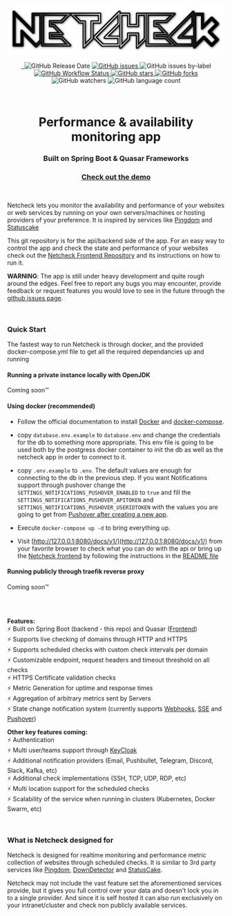 <p align="center">
    <a href="https://ncheck.eu">
        <img alt="NetCheck" src="https://github.com/memphisx/netcheck-frontend/raw/master/src/assets/netcheck-logo.png" />
    </a>
</p>
<p align="center">
    <a aria-label="License" href="https://github.com/memphisx/netcheck-api/blob/master/LICENSE">
        <img alt="" src="https://img.shields.io/github/license/memphisx/netcheck-api?style=for-the-badge&labelColor=000000&color=blue">
    </a>
    <a aria-label="Docker image version" href="https://hub.docker.com/repository/docker/memphisx/netcheck-api">
        <img alt="" src="https://img.shields.io/docker/v/memphisx/netcheck-api/latest?style=for-the-badge&label=Version">
    </a>
    <img alt="GitHub Release Date" src="https://img.shields.io/github/release-date/memphisx/netcheck-api?style=for-the-badge">
    <a href="https://github.com/memphisx/netcheck-api/issues">
        <img alt="GitHub issues" src="https://img.shields.io/github/issues/memphisx/netcheck-api?style=for-the-badge">
    </a>
    <img alt="GitHub issues by-label" src="https://img.shields.io/github/issues/memphisx/netcheck-api/bug?style=for-the-badge">
    <a href="https://github.com/memphisx/netcheck-api/actions">
        <img alt="GitHub Workflow Status" src="https://img.shields.io/github/workflow/status/memphisx/netcheck-api/Run%20Unit%20Tests?style=for-the-badge">
    </a>
    <a href="https://github.com/memphisx/netcheck-api/stargazers">
        <img alt="GitHub stars" src="https://img.shields.io/github/stars/memphisx/netcheck-api?style=for-the-badge">
    </a>
    <a href="https://github.com/memphisx/netcheck-api/network">
        <img alt="GitHub forks" src="https://img.shields.io/github/forks/memphisx/netcheck-api?style=for-the-badge">
    </a>
    <img alt="GitHub watchers" src="https://img.shields.io/github/watchers/memphisx/netcheck-api?style=for-the-badge">
    <img alt="GitHub language count" src="https://img.shields.io/github/languages/count/memphisx/netcheck-api?style=for-the-badge">
</p>

<br>

<h1 align="center">Performance & availability monitoring app</h1>
<h3 align="center">Built on Spring Boot & Quasar Frameworks</h3>
<h3 align="center"><a href="https://demo.ncheck.eu" target="_blank">Check out the demo</a></h3>

<br>

Netcheck lets you monitor the availability and performance of your websites or web services by running on your own 
servers/machines or hosting providers of your preference. 
It is inspired by services like [Pingdom](https://www.pingdom.com) and [Statuscake](https://www.statuscake.com) 

This git repository is for the api/backend side of the app. For an easy way to control the app and check the state and performance 
of your websites check out the [Netcheck Frontend Repository](https://github.com/memphisx/netcheck-frontend) and its instructions on how to run it. 

**WARNING**: The app is still under heavy development and quite rough around the edges.
Feel free to report any bugs you may encounter, provide feedback or request features you would love to see in the future
through the [github issues page](https://github.com/memphisx/netcheck-api/issues).

<br>

### Quick Start

The fastest way to run Netcheck is through docker, and the provided docker-compose.yml file to get all the required dependancies up and running

#### Running a private instance locally with OpenJDK
Coming soon™

#### Using docker (recommended)

*   Follow the official documentation to install [Docker](https://docs.docker.com/get-docker/) 
and [docker-compose](https://docs.docker.com/compose/install/).

*   copy `database.env.example` to `database.env` and change the credentials for the db to something more appropriate.
This env file is going to be used both by the postgress docker container to init the db as well as the netcheck app 
in order to connect to it. 

*   copy `.env.example` to `.env`. The default values are enough for connecting to the db in the previous step. 
If you want Notifications support through pushover change the `SETTINGS_NOTIFICATIONS_PUSHOVER_ENABLED` to `true` 
and fill the `SETTINGS_NOTIFICATIONS_PUSHOVER_APITOKEN` and `SETTINGS_NOTIFICATIONS_PUSHOVER_USERIDTOKEN`
with the values you are going to get from [Pushover after creating a new app](https://pushover.net/apps/build).

*   Execute `docker-compose up -d` to bring everything up.

*   Visit [http://127.0.0.1:8080/docs/v1/](http://127.0.0.1:8080/docs/v1/) from your favorite browser to check what 
you can do with the api or bring up the [Netcheck frontend](https://github.com/memphisx/netcheck-frontend) 
by following the instructions in the [README file](https://github.com/memphisx/netcheck-frontend/blob/develop/README.md)

#### Running publicly through traefik reverse proxy
Coming soon™

<br><br>

**Features:**<br>
⚡️ Built on Spring Boot (backend - this repo) and Quasar (<a href ="">Frontend</a>)<br/>
⚡️ Supports live checking of domains through HTTP and HTTPS<br/>
⚡️ Supports scheduled checks with custom check intervals per domain<br/>
⚡️ Customizable endpoint, request headers and timeout threshold on all checks<br/>
⚡️ HTTPS Certificate validation checks<br/>
⚡️ Metric Generation for uptime and response times<br/>
⚡ Aggregation of arbitrary metrics sent by Servers<br/>
⚡️ State change notification system (currently supports <a href="https://en.wikipedia.org/wiki/Webhook">Webhooks</a>, <a href="https://en.wikipedia.org/wiki/Server-sent_events">SSE</a> and <a href="https://pushover.net/">Pushover</a>)<br>

**Other key features coming:**<br/>
⚡️ Authentication <br/>
⚡️ Multi user/teams support through <a href="https://www.keycloak.org/">KeyCloak</a><br/>
⚡️ Additional notification providers (Email, Pushbullet, Telegram, Discord, Slack, Kafka, etc)<br/>
⚡ Additional check implementations (SSH, TCP, UDP, RDP, etc)<br/>
⚡️ Multi location support for the scheduled checks<br/>
⚡️ Scalability of the service when running in clusters (Kubernetes, Docker Swarm, etc)<br/>

<br>

### What is Netcheck designed for

Netcheck is designed for realtime monitoring and performance metric collection of websites through scheduled checks. 
It is similar to 3rd party services like [Pingdom](https://pingdom.com), [DownDetector](https://downdetector.co.uk) 
and [StatusCake](https://statuscake.com). 

Netcheck may not include the vast feature set the aforementioned services provide, but it gives you full control 
over your data and doesn't lock you in to a single provider. And since it is self hosted it can also run exclusively 
on your intranet/cluster and check non publicly available services.

<br>

